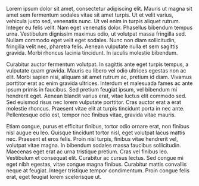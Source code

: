 Lorem ipsum dolor sit amet, consectetur adipiscing elit. Mauris ut magna sit amet sem fermentum sodales vitae sit amet turpis. Ut et velit varius, vehicula justo sed, venenatis nunc. Ut vel enim in turpis aliquet rutrum. Integer eu felis velit. Nam eget venenatis dolor. Phasellus bibendum tempus urna. Vestibulum dignissim maximus odio, ut volutpat massa fringilla sed. Nullam commodo eget velit eget sodales. Nunc non diam sollicitudin, fringilla velit nec, pharetra felis. Aenean vulputate nulla et sem sagittis gravida. Morbi rhoncus lacinia tincidunt. In iaculis molestie bibendum.

Curabitur auctor fermentum volutpat. In sagittis ante eget turpis tempus, a vulputate quam gravida. Mauris eu libero vel odio ultrices egestas non ac elit. Morbi sapien nisi, aliquam sit amet rutrum ac, pretium id diam. Vivamus porttitor erat ac enim gravida ultrices. Interdum et malesuada fames ac ante ipsum primis in faucibus. Sed pretium feugiat ipsum, vel bibendum mi hendrerit eget. Aenean blandit varius erat, vitae luctus elit commodo sed. Sed euismod risus nec lorem vulputate porttitor. Cras auctor erat a erat molestie rhoncus. Praesent vitae elit at turpis tincidunt porta in nec ante. Pellentesque odio est, tempor nec finibus vitae, gravida vitae mauris.

Etiam congue, purus et efficitur finibus, tortor odio ornare erat, non finibus nisl augue eu leo. Quisque tincidunt tortor nisl, eget volutpat lacus mattis nec. Praesent et eros felis. Proin nisl turpis, finibus vitae hendrerit vel, volutpat vitae magna. In bibendum sodales massa faucibus sollicitudin. Maecenas eget erat ac urna tristique pretium. Cras vel finibus leo. Vestibulum et consequat elit. Curabitur ac cursus lectus. Sed congue mi eget nibh egestas, vitae congue magna finibus. Curabitur mattis convallis neque at feugiat. Integer tristique tempor condimentum. Proin congue felis erat, eget feugiat lorem scelerisque ut.